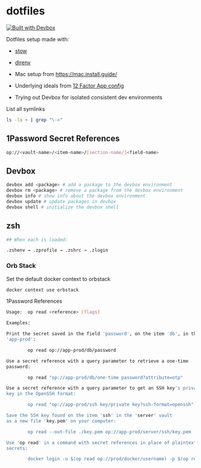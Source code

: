 # dotfiles

[![Built with Devbox](https://www.jetify.com/img/devbox/shield_moon.svg)](https://www.jetify.com/devbox/docs/contributor-quickstart/)

Dotfiles setup made with:
- [stow](https://www.gnu.org/software/stow/)

- [direnv](https://direnv.net)

- Mac setup from https://mac.install.guide/

- Underlying ideals from [12 Factor App config](https://12factor.net/config)

- Trying out Devbox for isolated consistent dev environments

List all symlinks

```bash
ls -la ~ | grep "\->"
```

## 1Password Secret References

```bash
op://<vault-name>/<item-name>/[section-name/]<field-name>
```

## Devbox

```bash
devbox add <package> # add a package to the devbox environment
devbox rm <package> # remove a package from the devbox environment
devbox info # show info about the devbox environment
devbox update # update packages in devbox
devbox shell # initialize the devbox shell
```

## zsh

```bash
## When each is loaded:

.zshenv → .zprofile → .zshrc → .zlogin
```

### Orb Stack

Set the default docker context to orbstack
```bash
docker context use orbstack
```

1Password References
```bash
Usage:  op read <reference> [flags]

Examples:

Print the secret saved in the field 'password', on the item 'db', in the vault
'app-prod':

        op read op://app-prod/db/password

Use a secret reference with a query parameter to retrieve a one-time
password:

        op read "op://app-prod/db/one-time password?attribute=otp"

Use a secret reference with a query parameter to get an SSH key's private
key in the OpenSSH format:

        op read "op://app-prod/ssh key/private key?ssh-format=openssh"

Save the SSH key found on the item 'ssh' in the 'server' vault
as a new file 'key.pem' on your computer:

        op read --out-file ./key.pem op://app-prod/server/ssh/key.pem

Use 'op read' in a command with secret references in place of plaintext
secrets:

        docker login -u $(op read op://prod/docker/username) -p $(op read op://prod/docker/password)
```


